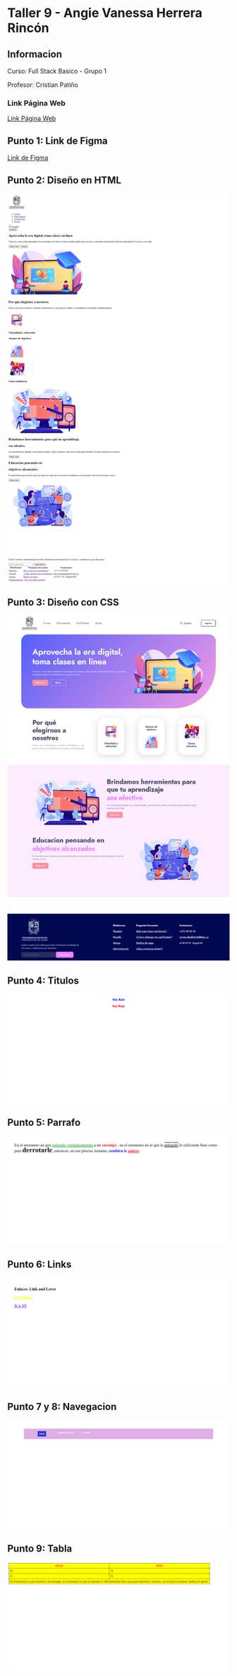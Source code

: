<h1>Taller 9 - Angie Vanessa Herrera Rincón</h1>

<h2>Informacion</h2>

<p>Curso: Full Stack Basico - Grupo 1</p>
<p>Profesor: Cristian Patiño</p>

<h3>Link Página Web</h3>
<a href="https://imvanne.github.io/TALLER_9-Full-Stack/" target="_blank">Link Página Web</a>


<h2>Punto 1: Link de Figma</h2>

<a href="https://www.figma.com/file/UPff7qoomQhKoKsqyQIBgh/Angie-Vanessa-herrera-rinc%C3%B3n?type=design&node-id=0%3A1&mode=design&t=N5kLpW5WpgHmGCRM-1">Link de Figma</a>

<h2>Punto 2: Diseño en HTML</h2>
 <img src="./public/images/html.png" alt="html">

<h2>Punto 3: Diseño con CSS</h2>
<img src="./public/images/CSS.png" alt="css">

<h2>Punto 4: Titulos</h2>
<img src="./public/images/Titulos.png" alt="titulos">

<h2>Punto 5: Parrafo</h2>
<img src="./public/images/Parrafo.png" alt="parrafo">

<h2>Punto 6: Links</h2>
<img src="./public/images/links.png" alt="links">

<h2>Punto 7 y 8: Navegacion</h2>
<img src="./public/images/navegacion.png" alt="navegación">

<h2>Punto 9: Tabla</h2>
<img src="./public/images/tabla.png" alt="tabla">
